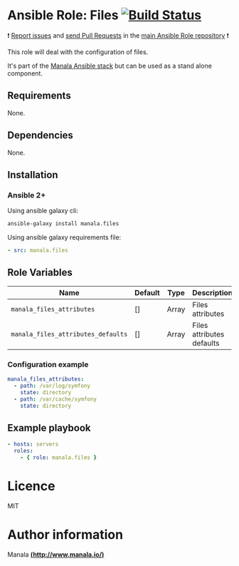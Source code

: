 # Ansible Role: Files [![Build Status](https://travis-ci.org/manala/ansible-role-files.svg?branch=master)](https://travis-ci.org/manala/ansible-role-files)

:exclamation: [Report issues](https://github.com/manala/ansible-roles/issues) and [send Pull Requests](https://github.com/manala/ansible-roles/pulls) in the [main Ansible Role repository](https://github.com/manala/ansible-roles) :exclamation:

This role will deal with the configuration of files.

It's part of the [Manala Ansible stack](http://www.manala.io) but can be used as a stand alone component.

## Requirements

None.

## Dependencies

None.

## Installation

### Ansible 2+

Using ansible galaxy cli:

```bash
ansible-galaxy install manala.files
```

Using ansible galaxy requirements file:

```yaml
- src: manala.files
```

## Role Variables

| Name                               | Default | Type   | Description               |
| ---------------------------------- | ------- | ------ | ------------------------- |
| `manala_files_attributes`          | []      | Array  | Files attributes          |
| `manala_files_attributes_defaults` | []      | Array  | Files attributes defaults |

### Configuration example

```yaml
manala_files_attributes:
  - path: /var/log/symfony
    state: directory
  - path: /var/cache/symfony
    state: directory
```

## Example playbook

```yaml
- hosts: servers
  roles:
    - { role: manala.files }
```

# Licence

MIT

# Author information

Manala [**(http://www.manala.io/)**](http://www.manala.io)
